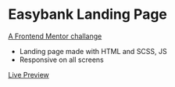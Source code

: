 # Easybank Landing Page

[A Frontend Mentor challange](https://www.frontendmentor.io/challenges/easybank-landing-page-WaUhkoDN)

- Landing page made with HTML and SCSS, JS
- Responsive on all screens 

[Live Preview](https://easybank-landing-page.am0.tech/)
